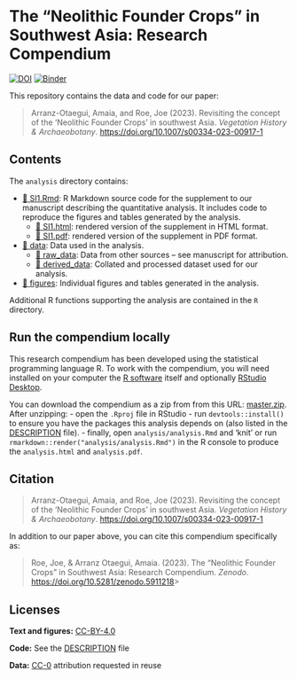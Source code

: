 
<!-- README.md is generated from README.Rmd. Please edit that file -->

# The “Neolithic Founder Crops” in Southwest Asia: Research Compendium

[![DOI](https://zenodo.org/badge/351475245.svg)](https://zenodo.org/badge/latestdoi/351475245)
[![Binder](https://mybinder.org/badge_logo.svg)](https://mybinder.org/v2/gh/joeroe/SWAsiaNeolithicFounderCrops/main?urlpath=rstudio)

This repository contains the data and code for our paper:

> Arranz-Otaegui, Amaia, and Roe, Joe (2023). Revisiting the concept of
> the ‘Neolithic Founder Crops’ in southwest Asia. *Vegetation History &
> Archaeobotany*. <https://doi.org/10.1007/s00334-023-00917-1>

## Contents

The `analysis` directory contains:

- [:file_folder: SI1.Rmd](/analysis/SI1.Rmd): R Markdown source code for
  the supplement to our manuscript describing the quantitative analysis.
  It includes code to reproduce the figures and tables generated by the
  analysis.
  - [:file_folder: SI1.html](/analysis/SI1.html): rendered version of
    the supplement in HTML format.
  - [:file_folder: SI1.pdf](/analysis/SI1.pdf): rendered version of the
    supplement in PDF format.
- [:file_folder: data](/analysis/data): Data used in the analysis.
  - [:file_folder: raw_data](/analysis/data/raw_data): Data from other
    sources – see manuscript for attribution.
  - [:file_folder: derived_data](/analysis/data/derived_data): Collated
    and processed dataset used for our analysis.
- [:file_folder: figures](/analysis/figures): Individual figures and
  tables generated in the analysis.

Additional R functions supporting the analysis are contained in the `R`
directory.

## Run the compendium locally

This research compendium has been developed using the statistical
programming language R. To work with the compendium, you will need
installed on your computer the [R
software](https://cloud.r-project.org/) itself and optionally [RStudio
Desktop](https://rstudio.com/products/rstudio/download/).

You can download the compendium as a zip from from this URL:
[master.zip](/archive/master.zip). After unzipping: - open the `.Rproj`
file in RStudio - run `devtools::install()` to ensure you have the
packages this analysis depends on (also listed in the
[DESCRIPTION](/DESCRIPTION) file). - finally, open
`analysis/analysis.Rmd` and ‘knit’ or run
`rmarkdown::render("analysis/analysis.Rmd")` in the R console to produce
the `analysis.html` and `analysis.pdf`.

## Citation

> Arranz-Otaegui, Amaia, and Roe, Joe (2023). Revisiting the concept of
> the ‘Neolithic Founder Crops’ in southwest Asia. *Vegetation History &
> Archaeobotany*. <https://doi.org/10.1007/s00334-023-00917-1>

In addition to our paper above, you can cite this compendium
specifically as:

> Roe, Joe, & Arranz Otaegui, Amaia. (2023). The “Neolithic Founder
> Crops” in Southwest Asia: Research Compendium. *Zenodo*.
> <https://doi.org/10.5281/zenodo.5911218>\>

## Licenses

**Text and figures:**
[CC-BY-4.0](http://creativecommons.org/licenses/by/4.0/)

**Code:** See the [DESCRIPTION](DESCRIPTION) file

**Data:** [CC-0](http://creativecommons.org/publicdomain/zero/1.0/)
attribution requested in reuse
